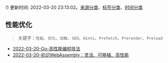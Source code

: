 :alarm_clock: 更新时间: 2022-03-20 23:13:02。[来源分类](../README.md)、[标签分类](../TAGS.md)、[时间分类](../TIMELINE.md)

## 性能优化


> 关键字：`性能`、`优化`、`加载`、`SEO`、`Hints`、`Prefetch`、`Prerender`、`Preload`



- [2022-03-20-Go-高性能编程技法](https://toutiao.io/k/405ts7m) 
- [2022-03-20-初识WebAssembly：灵活、可移植、高性能](https://toutiao.io/k/ct75iot) 